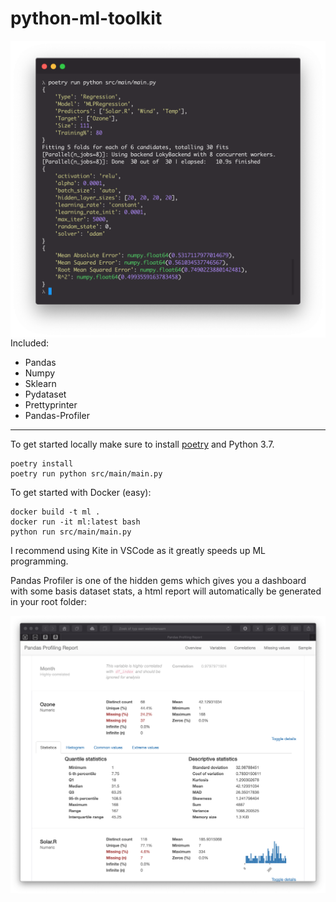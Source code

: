 # python-ml-toolkit

<img src="example.png" width="540" align="right" title="Example">

Included:

- Pandas
- Numpy
- Sklearn
- Pydataset
- Prettyprinter
- Pandas-Profiler

---

To get started locally make sure to install [poetry](https://poetry.eustace.io) and Python 3.7.

```
poetry install
poetry run python src/main/main.py
```

To get started with Docker (easy):

```
docker build -t ml .
docker run -it ml:latest bash
python run src/main/main.py
```

I recommend using Kite in VSCode as it greatly speeds up ML programming.

Pandas Profiler is one of the hidden gems which gives you a dashboard with some basis dataset stats, a html report will automatically be generated in your root folder:

<img src="dashboard.png" width="1000" title="Example">
